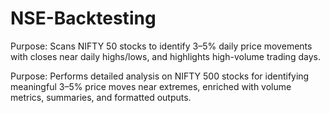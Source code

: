 # NSE-Backtesting

 Purpose: Scans NIFTY 50 stocks to identify 3–5% daily price movements with closes near daily highs/lows, and highlights high-volume trading days.

 Purpose: Performs detailed analysis on NIFTY 500 stocks for identifying meaningful 3–5% price moves near extremes, enriched with volume metrics, summaries, and formatted outputs.
